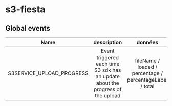 # s3-fiesta

## Global events

| Name                      | description                                                                     | données                                                  |
|:-------------------------:|:-------------------------------------------------------------------------------:|:--------------------------------------------------------:|
| S3SERVICE_UPLOAD_PROGRESS | Event triggered each time S3 sdk has an update about the progress of the upload | fileName / loaded / percentage / percentageLabel / total |
